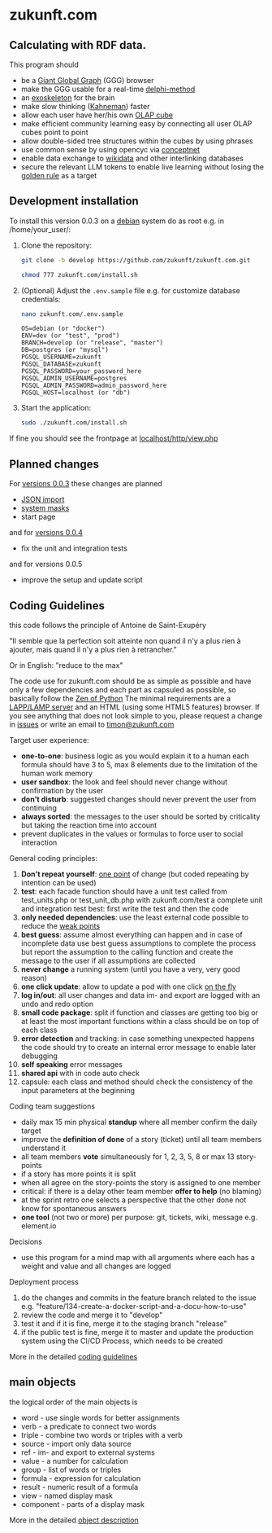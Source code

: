 # zukunft.com 

## Calculating with RDF data.

This program should
- be a [Giant Global Graph](https://en.wikipedia.org/wiki/Giant_Global_Graph) (GGG) browser
- make the GGG usable for a real-time [delphi-method](https://en.wikipedia.org/wiki/Delphi_method)
- an [exoskeleton](https://en.wikipedia.org/wiki/Exoskeleton_(human)) for the brain
- make slow thinking ([Kahneman](https://en.wikipedia.org/wiki/Daniel_Kahneman)) faster
- allow each user have her/his own [OLAP cube](https://en.wikipedia.org/wiki/OLAP_cube)
- make efficient community learning easy by connecting all user OLAP cubes point to point
- allow double-sided tree structures within the cubes by using phrases
- use common sense by using opencyc via [conceptnet](https://conceptnet.io/)
- enable data exchange to [wikidata](https://www.wikidata.org/) and other interlinking databases
- secure the relevant LLM tokens to enable live learning without losing the [golden rule](https://en.wikipedia.org/wiki/Golden_Rule) as a target

## Development installation

To install this version 0.0.3 on a [debian](https://wiki.debian.org/) system do as root e.g. in /home/your_user/:

1. Clone the repository:
   ```bash
   git clone -b develop https://github.com/zukunft/zukunft.com.git
   ```
   ```bash
   chmod 777 zukunft.com/install.sh
   ```

2. (Optional) Adjust the `.env.sample` file e.g. for customize database credentials:
   ```bash
   nano zukunft.com/.env.sample
   ```

   ```env
   OS=debian (or "docker")
   ENV=dev (or "test", "prod")
   BRANCH=develop (or "release", "master")
   DB=postgres (or "mysql")
   PGSQL_USERNAME=zukunft
   PGSQL_DATABASE=zukunft
   PGSQL_PASSWORD=your_password_here
   PGSQL_ADMIN_USERNAME=postgres
   PGSQL_ADMIN_PASSWORD=admin_password_here
   PGSQL_HOST=localhost (or "db")
   ```
   
3. Start the application:
   ```bash
   sudo ./zukunft.com/install.sh
   ```

If fine you should see the frontpage at [localhost/http/view.php](http://localhost/http/view.php)

## Planned changes

For [versions 0.0.3](https://github.com/users/zukunft/projects/1) these changes are planned
- [JSON import](https://github.com/zukunft/zukunft.com/issues/11)
- [system masks](https://github.com/zukunft/zukunft.com/issues/72)
- start page

and for [versions 0.0.4](https://github.com/users/zukunft/projects/2)
- fix the unit and integration tests

and for versions 0.0.5
- improve the setup and update script


## Coding Guidelines

this code follows the principle of Antoine de Saint-Exupéry

"Il semble que la perfection soit atteinte non quand il n'y a plus rien à ajouter,
mais quand il n'y a plus rien à retrancher."

Or in English: "reduce to the max"

The code use for zukunft.com should be as simple as possible and have only a few dependencies and each part as capsuled as possible,
so basically follow the [Zen of Python](https://www.python.org/dev/peps/pep-0020/)
The minimal requirements are a [LAPP/LAMP server](https://wiki.debian.org/LaMp) and an HTML (using some HTML5 features) browser.
If you see anything that does not look simple to you, please request a change in [issues](https://github.com/zukunft/zukunft.com/issues) or write an email to timon@zukunft.com


Target user experience:
- **one-to-one**: business logic as you would explain it to a human
  each formula should have 3 to 5, max 8 elements due to the limitation of the human work memory
- **user sandbox**: the look and feel should never change without confirmation by the user
- **don't disturb**: suggested changes should never prevent the user from continuing
- **always sorted**: the messages to the user should be sorted by criticality but taking the reaction time into account
- prevent duplicates in the values or formulas to force user to social interaction

General coding principles:
1. **Don't repeat yourself**: [one point](https://en.wikipedia.org/wiki/Don%27t_repeat_yourself) of change (but coded repeating by intention can be used)
2. **test**: each facade function should have a unit test called from test_units.php or test_unit_db.php
  with zukunft.com/test a complete unit and integration test
  best: first write the test and then the code
3. **only needed dependencies**: use the least external code possible to reduce the [weak points](https://archive.fosdem.org/2021/schedule/event/dep_as_strong_as_the_weakest_link/)
4. **best guess**: assume almost everything can happen and in case of incomplete data use best guess assumptions to complete the process but report the assumption to the calling function and create the message to the user if all assumptions are collected
5. **never change** a running system (until you have a very, very good reason)
6. **one click update**: allow to update a pod with one click [on the fly](https://en.wikipedia.org/wiki/Continuous_delivery)
7. **log in/out**: all user changes and data im- and export are logged with an undo and redo option
8. **small code package**: split if function and classes are getting too big or at least the most important functions within a class should be on top of each class
9. **error detection** and tracking: in case something unexpected happens the code should try to create an internal error message to enable later debugging
10. **self speaking** error messages
11. **shared api** with in code auto check
12. capsule: each class and method should check the consistency of the input parameters at the beginning

Coding team suggestions
- daily max 15 min physical **standup** where all member confirm the daily target
- improve the **definition of done** of a story (ticket) until all team members understand it
- all team members **vote** simultaneously for 1, 2, 3, 5, 8 or max 13 story-points
- if a story has more points it is split
- when all agree on the story-points the story is assigned to one member
- critical: if there is a delay other team member **offer to help** (no blaming)  
- at the sprint retro one selects a perspective that the other done not know for spontaneous answers
- **one tool** (not two or more) per purpose: git, tickets, wiki, message e.g. element.io 

Decisions
- use this program for a mind map with all arguments where each has a weight and value and all changes are logged

Deployment process
1. do the changes and commits in the feature branch related to the issue e.g. "feature/134-create-a-docker-script-and-a-docu-how-to-use"
2. review the code and merge it to "develop"
3. test it and if it is fine, merge it to the staging branch "release"
4. if the public test is fine, merge it to master and update the production system using the CI/CD Process, which needs to be created

More in the detailed [coding guidelines](docs/code_guidelines.md)

## main objects

the logical order of the main objects is
- word - use single words for better assignments
- verb - a predicate to connect two words
- triple - combine two words or triples with a verb
- source - import only data source
- ref - im- and export to external systems
- value - a number for calculation 
- group - list of words or triples
- formula - expression for calculation
- result - numeric result of a formula
- view - named display mask
- component - parts of a display mask

More in the detailed [object description](docs/code_objects.md)
